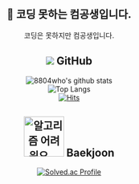 <div align="center">

## :wave: 코딩 못하는 컴공생입니다.
코딩은 못하지만 컴공생입니다. 


## <img src="https://img.shields.io/badge/GitHub-181717?style=flat-square&logo=GitHub&logoColor=white"/></a> GitHub 

![8804who's github stats](https://github-readme-stats.vercel.app/api?username=8804who&show_icons=true&theme=cobalt)
<br>
![Top Langs](https://github-readme-stats.vercel.app/api/top-langs/?username=8804who&layout=compact&theme=dark) 
<br>
[![Hits](https://hits.seeyoufarm.com/api/count/incr/badge.svg?url=https%3A%2F%2Fgithub.com%2F8804who%2F&count_bg=%23000000&title_bg=%23555555&icon=&icon_color=%AAAAAA&title=hits&edge_flat=false)](https://hits.seeyoufarm.com)  

## <img src="https://user-images.githubusercontent.com/83859931/183429030-16ad6f8b-fb72-48e8-9f05-8df7f4c86643.png" alt="알고리즘 어려워요..." width="80"/> Baekjoon


[![Solved.ac Profile](http://mazassumnida.wtf/api/generate_badge?boj=8804who)](https://solved.ac/8804who)
</div>
